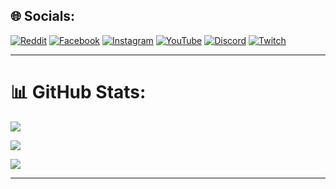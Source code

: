 ## 🌐 Socials:
[![Reddit](https://img.shields.io/badge/Reddit-%23FF4500.svg?logo=Reddit&logoColor=white)](https://reddit.com/user/Gaithaingam-Gonmei/) 
[![Facebook](https://img.shields.io/badge/Facebook-%231877F2.svg?logo=Facebook&logoColor=white)](https://facebook.com/gaithaingam.gonmei.7)
[![Instagram](https://img.shields.io/badge/Instagram-%23E4405F.svg?logo=Instagram&logoColor=white)](https://instagram.com/gaithaingamgonmei/)
[![YouTube](https://img.shields.io/badge/YouTube-%23FF0000.svg?logo=YouTube&logoColor=white)](https://youtube.com/@gaithaingamgonmei24)
[![Discord](https://img.shields.io/badge/Discord-%237289DA.svg?logo=discord&logoColor=white)](https://discord.gg/hwP7dD5CSG) 
[![Twitch](https://img.shields.io/badge/Twitch-%239146FF.svg?logo=Twitch&logoColor=white)](https://twitch.tv/gggonmei) 

---
# 📊 GitHub Stats:
![](https://github-readme-stats.vercel.app/api?username=GGgonmei&theme=dark&hide_border=false&include_all_commits=false&count_private=false)<br/>

![](https://github-readme-streak-stats.herokuapp.com/?user=GGgonmei&theme=dark&hide_border=false)<br/>

![](https://github-readme-stats.vercel.app/api/top-langs/?username=GGgonmei&theme=dark&hide_border=false&include_all_commits=false&count_private=false&layout=compact)

---
